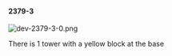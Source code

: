 #### 2379-3
![dev-2379-3-0.png](https://github.com/lil-lab/nlvr/raw/master/nlvr/dev/images/5/dev-2379-3-0.png "dev-2379-3-0.png")

There is 1 tower with a yellow block at the base